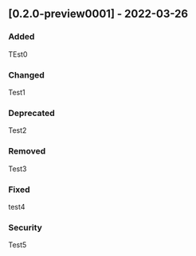 ## [0.2.0-preview0001] - 2022-03-26

### Added

TEst0

### Changed

Test1

### Deprecated

Test2

### Removed

Test3

### Fixed

test4

### Security

Test5

